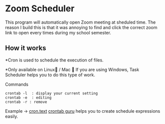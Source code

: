 # Zoom Scheduler

This program will automatically open Zoom meeting at sheduled time.
The reason I build this is that it was annoying to find and click the correct zoom link to open every times during my school semester.

## How it works

\*Cron is used to schedule the execution of files.

\*Only available on Linux🐧 / Mac 
If you are using Windows, Task Scheduler helps you to do this type of work.

Commands

```cron
crontab -l  : display your current setting
crontab -e  : editing
crontab -r : remove
```

Example -> [cron.text](cron.txt)
[crontab guru](https://crontab.guru/) helps you to create schedule expressions easily.
